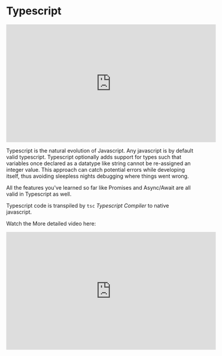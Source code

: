 # Typescript

<iframe width="560" height="315" src="https://www.youtube.com/embed/zQnBQ4tB3ZA" title="YouTube video player" frameborder="0" allow="accelerometer; autoplay; clipboard-write; encrypted-media; gyroscope; picture-in-picture" allowfullscreen></iframe>


Typescript is the natural evolution of Javascript. Any javascript is by default valid typescript.
Typescript optionally adds support for types such that variables once declared as a datatype like string cannot be re-assigned an integer value. This approach can catch potential errors while developing itself, thus avoiding sleepless nights debugging where things went wrong.

All the features you've learned so far like Promises and Async/Await are all valid in Typescript as well.

Typescript code is transpiled by `tsc` *Typescript Compiler* to native javascript.

Watch the More detailed video here:

<iframe width="560" height="315" src="https://www.youtube.com/embed/BCg4U1FzODs" title="YouTube video player" frameborder="0" allow="accelerometer; autoplay; clipboard-write; encrypted-media; gyroscope; picture-in-picture" allowfullscreen></iframe>